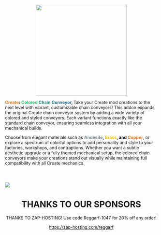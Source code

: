 <p><a href="https://zap-hosting.com/reggarf" target="_blank" rel="nofollow noopener"><img style="display: block; margin-left: auto; margin-right: auto;" src="https://media.forgecdn.net/attachments/description/null/description_cad1b54c-287d-4f29-abb1-d889ba882879.png" alt="" width="300" height="300"></a></p>
<p><strong><span style="color: #e67e23;">Create</span>: <span style="color: #2dc26b;">Colored</span> <span style="color: #169179;">Chain</span> <span style="color: #236fa1;">Conveyor</span>, </strong>Take your Create mod creations to the next level with vibrant, customizable chain conveyors! This addon expands the original Create chain conveyor system by adding a wide variety of colored and styled conveyors. Each variant functions exactly like the standard chain conveyor, ensuring seamless integration with all your mechanical builds.</p>
<p>Choose from elegant materials such as <strong><span style="color: #7e8c8d;">Andesite</span>, <span style="color: #f1c40f;">Brass</span>, and <span style="color: #e67e23;">Copper</span></strong>, or explore a spectrum of colorful options to add personality and style to your factories, workshops, and contraptions. Whether you want a subtle aesthetic upgrade or a fully themed mechanical setup, the colored chain conveyors make your creations stand out visually while maintaining full compatibility with all Create mechanics.<br><br></p>
<h1><a href="https://zap-hosting.com/reggarf" target="_blank" rel="nofollow noopener"><strong><img style="display: block; margin-left: auto; margin-right: auto;" src="https://media.forgecdn.net/attachments/description/1162812/description_8be8ecb4-ddd8-4c26-8fee-8be15b66c342.png"></strong></a></h1>
<h1 style="text-align: center;"><strong>THANKS TO OUR SPONSORS</strong></h1>
<p style="text-align: center;">THANKS TO ZAP-HOSTING! Use code Reggarf-1047 for 20% off any order!</p>
<p style="text-align: center;"><a href="https://www.curseforge.com/linkout?remoteUrl=https://zap-hosting.com/reggarf" target="_blank" rel="nofollow noopener">https://zap-hosting.com/reggarf</a></p>
